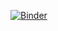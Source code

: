 [![Binder](https://beta.mybinder.org/badge.svg)](https://mybinder.org/v2/gh/roadlabs/mynotebooks/master?filepath=index.ipynb)
